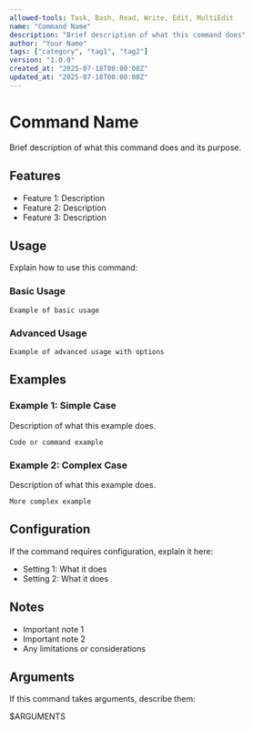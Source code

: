 ```yaml
---
allowed-tools: Task, Bash, Read, Write, Edit, MultiEdit
name: "Command Name"
description: "Brief description of what this command does"
author: "Your Name"
tags: ["category", "tag1", "tag2"]
version: "1.0.0"
created_at: "2025-07-18T00:00:00Z"
updated_at: "2025-07-18T00:00:00Z"
---
```


# Command Name

Brief description of what this command does and its purpose.

## Features

- Feature 1: Description
- Feature 2: Description
- Feature 3: Description

## Usage

Explain how to use this command:

### Basic Usage
```
Example of basic usage
```

### Advanced Usage
```
Example of advanced usage with options
```

## Examples

### Example 1: Simple Case
Description of what this example does.

```
Code or command example
```

### Example 2: Complex Case
Description of what this example does.

```
More complex example
```

## Configuration

If the command requires configuration, explain it here:

- Setting 1: What it does
- Setting 2: What it does

## Notes

- Important note 1
- Important note 2
- Any limitations or considerations

## Arguments

If this command takes arguments, describe them:

$ARGUMENTS